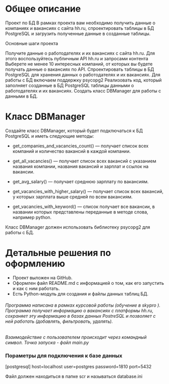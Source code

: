# Общее описание

Проект по БД В рамках проекта вам необходимо получить данные о компаниях и вакансиях с сайта hh.ru, спроектировать таблицы в БД PostgreSQL и загрузить полученные данные в созданные таблицы.

Основные шаги проекта

Получите данные о работодателях и их вакансиях с сайта hh.ru. Для этого воспользуйтесь публичным API hh.ru и запросами контента
Выберете не менее 10 интересных компаний, от которых вы будете получать данные о вакансиях по API.
Спроектировать таблицы в БД PostgreSQL для хранения данных о работодателях и их вакансиях. Для работы с БД включаем поддержку psycopg2
Реализовать код, который заполняет созданные в БД PostgreSQL таблицы данными о работодателях и их вакансиях.
Создать класс DBManager для работы с данными в БД.
# Класс DBManager
Создайте класс DBManager, который будет подключаться к БД PostgreSQL и иметь следующие методы:

- get_companies_and_vacancies_count() — получает список всех компаний и количество вакансий в каждой компании.

- get_all_vacancies() — получает список всех вакансий с указанием названия компании, названия вакансий и зарплат и ссылок на вакансии.

- get_avg_salary() — получает среднюю зарплату по вакансиям.

- get_vacancies_with_higher_salary() — получает список всех вакансий, у которых зарплата выше средней по всем вакансиям.

- get_vacancies_with_keyword() — список получает все вакансии, в названии которых представлены переданные в методе слова, например python.

Класс DBManager должен использовать библиотеку psycopg2 для работы с БД.

# Детальные решения по оформлению
- Проект выложен на GitHub.
- Оформлен файл README.md с информацией о том, как его запустить и как с ним работать.
- Есть Python-модуль для создания и файлы данных таблиц БД.

###### Программа написана в рамках курсовой работы (обучение в skypro ). Программа получает информацию о вакансиях с платформы hh.ru, сохраняет эту информацию в базах данных PostreSQL и позволяет с ней работать (добавлять, фильтровать, удалять).

*Взаимодействие с пользователем происходит через командный символ. Точка запуска - файл main.py* 

### Пораметры для подключения к базе данных
[postgresql]
host=localhost
user=postgres
password=1810
port=5432

Файл должен находиться в папке scr и называться database.ini
